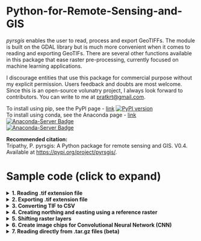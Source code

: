 # Python-for-Remote-Sensing-and-GIS
*pyrsgis* enables the user to read, process and export GeoTIFFs. The module is built on the GDAL library but is much more convenient when it comes to reading and exporting GeoTIFs. There are several other functions available in this package that ease raster pre-processing, currently focused on machine learning applications.<br/>

I discourage entities that use this package for commercial purpose without my explicit permission. Users feedback and doubts are most welcome. Since this is an open-source volunatry project, I always look forward to contributors. You can write to me at [pratkrt@gmail.com](mailto:pratkrt@gmail.com).

To install using pip, see the PyPI page - [link](https://pypi.org/project/pyrsgis/) [![PyPI version](https://badge.fury.io/py/pyrsgis.svg)](https://pypi.org/project/pyrsgis/)<br/>
To install using conda, see the Anaconda page - [link](https://anaconda.org/pratyusht/pyrsgis) [![Anaconda-Server Badge](https://anaconda.org/pratyusht/pyrsgis/badges/version.svg)](https://anaconda.org/pratyusht/pyrsgis)<br/>
[![Anaconda-Server Badge](https://anaconda.org/pratyusht/pyrsgis/badges/latest_release_date.svg)](https://github.com/PratyushTripathy/pyrsgis)

**Recommended citation:**<br/>
Tripathy, P. pyrsgis: A Python package for remote sensing and GIS. V0.4. Available at https://pypi.org/project/pyrsgis/.

# Sample code (click to expand)
<details><summary><b>1. Reading .tif extension file</b></summary>
<p>
Import the module and define the input file path.<br/>

```Python
from pyrsgis import raster

file_path = r'D:/your_file_name.tif'
```

* To read all the bands of a stacked satellite image:<br/>
```Python
ds, arr = raster.read(file_path, bands='all')
```
where, `ds` is the data source similar to GDAL and `arr` is the numpy array that contains all the bands of the input raster. The `arr` can be 2D or 3D depending on the input data. One can check the shape of the array using the `print(arr.shape)` command. The `bands` argument in the `raster.read` function defaults to `'all'`.<br/>

* To read a list of bands of a stacked satellite image:<br/>
```Python
ds, arr = raster.read(file_path, bands=[2, 3, 4])
```
Passing the band numbers in a list returns bands 2, 3 & 4 as three-dimensional numpy array.<br/>

* To read a specific band from stacked satellite image:<br/>
```Python
ds, arr = raster.read(file_path, bands=2)
```
Passing a single band number returns that particular band as two-dimensional numpy array.<br/>

* To read a single band TIF file:<br/>
```Python
ds, arr = raster.read(file_path)
```
Since the `bands` argument defaults to `'all'`, this will read all the bands in the input file, here, one band only.<br/>
</p>
</details>

<details><summary><b>2. Exporting .tif extension file</b></summary>
<p>
In all the below examples, it is assumed that the number of rows and columns, and the cell size of the input and output rasters are the same. All these are stored in the `ds` variable, please see details here: link.<br/>
  
* To export all bands of a 3D array:<br/>
```Python
out_file_path = r'D:/sample_file_all_bands.tif'
raster.export(arr, ds, out_file_path, dtype='int', bands='all')
```
The `dtype` argument in the above function by default is set to `'default'`, which is `'int'`--16-bit integer. If the data type in the provided `ds` is not `int` and the paramter is set to `default`, then the data type of the `ds` will be used. If there is a disagreement and the `dtype` argument is explicitly specified, it will override the data type of `ds`. Please be careful to change this while exporting arrays with large values. Similarly, to export float type array (eg. NDVI), use `dtype = 'float'`. Data type of high pixel-depth, e.g. Integer32, Integer64, or float type uses more space on hard drive, so the default has been set to integer. To export any float datatype, the argument should be passed explicitly.<br/>
These are the options for the `dtype` argument: `byte`, `cfloat32`, `cfloat64`, `cint16`, `cint32`, `float32`, `float64`, `int16`, `int32`, `uint8`, `uint16`, `uint32`.<br/>
The NoData value can be explicitly defined using the `nodata` parameter, this defaults to `-9999`.

* To export a list of bands of a 3D array:<br/>
```Python
out_file_path = r'D:/sample_file_bands_234.tif'
raster.export(arr, ds, out_file_path, bands=[2, 3, 4])
```

* To export any one band of a 3D array:<br/>
```Python
out_file_path = r'D:/sample_file_band_3.tif'
raster.export(arr, ds, out_file_path, bands=3)
```

* To export a single band array:<br/>
```Python
out_file_path = r'D:/sample_file.tif'
raster.export(arr, ds, out_file_path)
```
where, `arr` should be a 2D array.<br/>

* Export the raster with compression:<br/>
Compression type can also be defined while exporting the raster by using the `compress` parameter. `LZW`. `DEFLATE`, etc. are a couple of options. Defaults to `None`.<br/>
  
* Example with all default parameters:<br/>
```Python
out_file_path = r'D:/sample_file.tif'
raster.export(band, ds, filename='pyrsgis_outFile.tif', dtype='int', bands=1, nodata=-9999, compress=None)
```
</p>
</details>

<details><summary><b>3. Converting TIF to CSV</b></summary>
<p>
GeoTIFF files can be converted to CSV files using *pyrsgis*. Every band is flattened to a single-dimensional array, and converted to CSV. These are very useful for statistical analysis.<br/>
Import the function:<br/>
  
```Python
from pyrsgis.convert import rastertocsv
```

To convert all the bands present in a folder:
```Python
your_dir = r"D:/your_raster_directory"
out_file_path = r"D:/yourFilename.csv"

rastertocsv(your_dir, filename=out_file_path)
```

Generally the NoData or NULL values in the raster become random negative values, negatives can be removed using the `negative` argument:<br/>
```Python
rastertocsv(your_dir, filename=out_file_path, negative=False)
```

At times the NoData or NULL values in raster become '127' or '65536', they can also be removed by declaring explicitly.<br/>
```Python
rastertocsv(your_dir, filename=out_file_path, remove=[127, 65536])
```
This is a trial and check process, please check the generated CSV file for such issues and handle as required.<br/>

Similarly, there are bad rows in the CSV file, representing zero value in all the bands. This takes a lot of unnecessary space on drive, it can be eliminated using:<br/>
```Python
rastertocsv(your_dir, filename=out_file_path, badrows=False)
```
</p>
</details>

<details><summary><b>4. Creating northing and easting using a reference raster</b></summary>
<p>
  
pyrsgis allows to quickly create the northing and easting rasters using a reference raster, as shown below:<br/>
<img src="https://raw.githubusercontent.com/PratyushTripathy/pyrsgis/master/media/northing_easting.png" height="225" width="640">

The cell value in the generated rasters are the row and column number of the cell. To generate these GeoTIFF files, start by importing the function:

```Python
from pyrsgis.raster import northing, easting

reference_file_path = r'D:/your_reference_raster.tif'

northing(reference_file_path, outFile= r'D:/pyrsgis_northing.tif', flip=True)
easting(reference_file_path, outFile= r'D:/pyrsgis_easting.tif', flip=False)
```
As the name suggests, the `flip` argument flips the resulting rasters.<br/>
The `value` argument defaults to `number`. It can be changed to `normalised` to get a normalised layer. The other option for `value` argument is `coordinates`, which produces the raster layer with cell centroids. Please note that if the `value` argument is set to `normalised`, it will automatically adjust the flip value, i.e. False, both in easting and northing functions. Similarly, the `dtype` parameter auto-adjusts with the data type, but can be changed to a higher pixel depth when `value` argument is `number`. Example with all parameters:<br/>


```Python
northing(reference_file_path, outFile='pyrsgis_northing.tif', flip=True, value='number', dtype='int16')
easting(reference_file_path, outFile='pyrsgis_easting.tif', flip=False, value='number', dtype='int16')
```
</p>
</details>

<details><summary><b>5. Shifting raster layers</b></summary>
<p>
You can shift the raster layers using either the 'shift' or 'shift_file' function. The 'shift' function allows to shift the raster in the backend, whereas, the 'shift_file' directly shifts the GeoTIF file and stores another file.<br/>
  
To shift in the backend:<br/>
```Python
from pyrsgis import raster

# Define the path to the input file and get the data source
infile = r"D:/path_to_your_file/input.tif"
ds, arr = raster.read(infile)

# Define the amount of shift required
delta_x = 15
delta_y = 11.7

# shift the raster
shifted_ds = raster.shift(ds, x=delta_x, y=delta_y, shift_type)

# if you wish to export
raster.export(arr, ds, out_file, dtype='int', bands=1, nodata=-9999)
```
Here, 'ds' is the data source object that is created when the raster is read using 'raster.read' command. 'x' and 'y' are the distance for shifting the raster. The 'shift_type' command let's you move the raster either by the raster units or number of cells, the valid options are 'unit' and 'cell'. By default, the 'shift_type' is 'unit'.<br/>

To shift a GeoTIFF file:<br/>
```Python
from pyrsgis import raster

# Define the path to the input and output file
infile = r"D:/path_to_your_file/input.tif"
outfile = r"D:/path_to_your_file/shifted_output.tif"

# Define the amount of shift required
delta_x = 15
delta_y = 11.7

# shift the raster
raster.shift_file(infile, x=delta_x, y=delta_y, outfile=outfile, shift_type='unit', dtype='uint16')
```
Most of the parameters are same as the 'shift' function. The 'dtype' parameter is same as used in the 'raster.export' function.<br/>
</p>
</details>

<details><summary><b>6. Create image chips for Convolutional Neural Network (CNN)</b></summary>
<p>
CNNs require image chips for training and prediction. Remote sensing images are large sized two or three-dimesional images, this module enables creating image chips directly from TIF files or arrays. The input data and size of image chips are required.<br/>

To create image chips from array:<br/>
```Python
from pyrsgis import raster
from pyrsgis.ml import imageChipsFromArray
  
# read the TIF file(s) (both are of different sizes - for demonstration)
single_band_file = r'path/to/single_band.tif'
multi_band_file = r'path/to/multi_band.tif' # this is a Landsat 5 TM image (7 bands stacked)

# read the files as array using pyrsgis raster.read module
_, single_band_array = raster.read(single_band_file)
_, multi_band_array = raster.read(multi_band_file)

# create image chips
single_band_chips = imageChipsFromArray(single_band_array, x_size=5, y_size=5))
multi_band_chips = imageChipsFromArray(multi_band_array, x_size=5, y_size=5))

print(single_band_chips.shape)
print(multi_band_chips.shape)
```
The output:<br/>
```
(91125, 5, 5)
(987552, 5, 5, 7)
```
  
Image chips can also be generated directly from TIF files using following:<br/>
```Python
from pyrsgis.ml import imageChipsFromFile
  
# read the TIF file(s) (both are of different sizes - for demonstration)
single_band_file = r'path/to/single_band.tif'
multi_band_file = r'path/to/multi_band.tif' # this is a Landsat 5 TM image (7 bands stacked)

# create image chips
single_band_chips = imageChipsFromFile(single_band_file, x_size=5, y_size=5))
multi_band_chips = imageChipsFromFile(multi_band_file, x_size=5, y_size=5))

print(single_band_chips.shape)
print(multi_band_chips.shape)
```
This will result in the same output as the one above.<br/>
</p>
</details>

<details><summary><b>7. Reading directly from .tar.gz files (beta)</b></summary>
<p>
  
Currently, only Landsat data is supported.<br/>
```Python
import pyrsgis

file_path = r'D:/your_file_name.tar.gz'
your_data = pyrsgis.readtar(file_path)
```
The above code reads the data and stores in the `your_data` variable.<br/>

Various properties of the raster can be assessed using the following code:<br/>
```Python
print(your_data.rows)
print(your_data.cols)
```
This will display the number of rows and columns of the input data.<br/>

Similarly, the number of bands can be checked using:<br/>
```Python
print(your_data.nbands)
```

On reading the .tar.gz files directly, pyrsgis determines the satellite sensor. This can be checked using:<br/>
```Python
print(your_data.satellite)
```
This will display the satellite sensor, for instance, Landsat-5, Landsat-8, etc.<br/>

If the above code shows the correct satellite sensor, then the list of band names of the sensor (in order) can easily be checked using:<br/>
```Python
print(your_data.bandIndex)
```

Any particular band can be extarcted using:<br/>
```Python
band_number = 1
your_band = your_data.getband(band_number)
```
The above code returns the band as array which can be visualised using:<br/>

```Python
display(your_band, maptitle='Title of your image', cmap='PRGn')
```
or, directly using:
```Python
band_number = 1
display(your_data.getband(band_number), maptitle='Title of your image', cmap='PRGn')
```
The generated map can directly be saved as an image.<br/>

The extracted band can be exported using:<br/>
```Python
out_file_path = r'D:/sample_output.tif'
your_data.export(your_band, out_file_path)
```
This saves the extracted band to the same directory.<br/>

To export the float type raster, please define the `datatype` explicitly, default is 'int':<br/>
```Python
your_data.export(your_band, out_file_path, datatype='float')
```

The NDVI (Normalised Difference Vegetaton Index) can be computed easily.<br/>
```Python
your_ndvi = your_data.ndvi()
```

Normalised difference index between any two bands can be computed using:<br/>
```Python
norm_diff = your_data.nordif(bandNumber2, bandNumber1)
```
This computes (band2-band1)/(band2+band1) in the back end and returns a numpy array. The resulting array can be exported using:<br/>
```Python
out_file_path = r'D:/your_ndvi.tif'
your_data.export(your_ndvi, out_file_path, datatype='float')
```
Be careful with the float type of NDVI.<br/>
</p>
</details>
